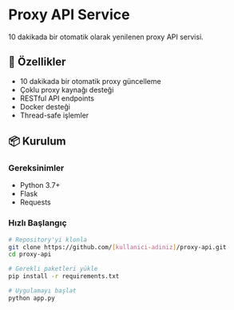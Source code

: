 # Proxy API Service

10 dakikada bir otomatik olarak yenilenen proxy API servisi.

## 🚀 Özellikler

- 10 dakikada bir otomatik proxy güncelleme
- Çoklu proxy kaynağı desteği
- RESTful API endpoints
- Docker desteği
- Thread-safe işlemler

## 📦 Kurulum

### Gereksinimler
- Python 3.7+
- Flask
- Requests

### Hızlı Başlangıç

```bash
# Repository'yi klonla
git clone https://github.com/[kullanici-adiniz]/proxy-api.git
cd proxy-api

# Gerekli paketleri yükle
pip install -r requirements.txt

# Uygulamayı başlat
python app.py
